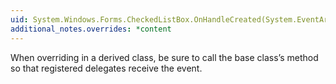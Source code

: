 ```yaml
---
uid: System.Windows.Forms.CheckedListBox.OnHandleCreated(System.EventArgs)
additional_notes.overrides: *content
---
```


<p>When overriding <xref href="System.Windows.Forms.CheckedListBox.OnHandleCreated(System.EventArgs)"></xref> in a derived class, be sure to call the base class’s <xref href="System.Windows.Forms.CheckedListBox.OnHandleCreated(System.EventArgs)"></xref> method so that registered delegates receive the event.</p>


